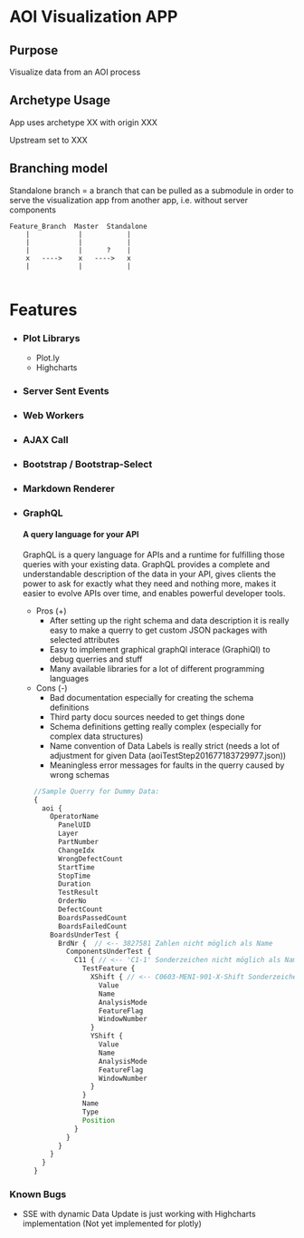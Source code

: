 # AOI Visualization APP

## Purpose

Visualize data from an AOI process

## Archetype Usage

App uses archetype XX with origin XXX

Upstream set to XXX

## Branching model

Standalone branch = a branch that can be pulled as a submodule in order to serve the visualization app from another app, i.e. without server components


```
Feature_Branch	Master	Standalone
	|			 |			 |
	|			 |			 |
	|			 |		?	 |
	x   ---->    x   ---->   x
	|			 |	  		 | 
	
```

# Features

* ### Plot Librarys
	* Plot.ly
	* Highcharts

* ### Server Sent Events

* ### Web Workers

* ### AJAX Call

* ### Bootstrap / Bootstrap-Select

* ### Markdown Renderer

* ### GraphQL

    #### A query language for your API
    GraphQL is a query language for APIs and a runtime for fulfilling those queries with your existing data. GraphQL provides a complete and understandable description of the data in your API, gives clients the power to ask for exactly what they need and nothing more, makes it easier to evolve APIs over time, and enables powerful developer tools.

    * Pros (+)
        - After setting up the right schema and data description it is really easy to make a querry to get custom JSON packages with selected attributes
        - Easy to implement graphical graphQl interace (GraphiQl) to debug querries and stuff
        - Many available libraries for a lot of different programming languages
    * Cons (-)
        - Bad documentation especially for creating the schema definitions
        - Third party docu sources needed to get things done
        - Schema definitions getting really complex (especially for complex data structures)
        - Name convention of Data Labels is really strict (needs a lot of adjustment for given Data (aoiTestStep201677183729977.json))
        - Meaningless error messages for faults in the querry caused by wrong schemas

```javascript
      //Sample Querry for Dummy Data:
      {
        aoi {
          OperatorName
        	PanelUID
        	Layer
        	PartNumber
        	ChangeIdx
        	WrongDefectCount
        	StartTime
        	StopTime
        	Duration
        	TestResult
        	OrderNo
        	DefectCount
        	BoardsPassedCount
        	BoardsFailedCount
          BoardsUnderTest {
            BrdNr {  // <-- 3827581 Zahlen nicht möglich als Name
              ComponentsUnderTest {
                C11 { // <-- 'C1-1' Sonderzeichen nicht möglich als Name
                  TestFeature {
                    XShift { // <-- C0603-MENI-901-X-Shift Sonderzeichen nicht möglich als Name
                      Value
                      Name
                      AnalysisMode
                      FeatureFlag
                      WindowNumber
                    }
                    YShift {
                      Value
                      Name
                      AnalysisMode
                      FeatureFlag
                      WindowNumber
                    }
                  }
                  Name
                  Type
                  Position
                }
              }
            }
          }
        }
      }           
```

### Known Bugs
  * SSE with dynamic Data Update is just working with Highcharts implementation (Not yet implemented for plotly)
